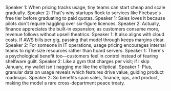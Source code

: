 Speaker 1: When pricing tracks usage, tiny teams can start cheap and scale gradually.
Speaker 2: That's why startups flock to services like Firebase's free tier before graduating to paid quotas.
Speaker 1: Sales loves it because pilots don't require haggling over six-figure licences.
Speaker 2: Actually, finance appreciates the built-in expansion; as customers consume more, revenue follows without upsell theatrics.
Speaker 1: It also aligns with cloud costs. If AWS bills per gig, passing that model through keeps margins clear.
Speaker 2: For someone in IT operations, usage pricing encourages internal teams to right-size resources rather than hoard servers.
Speaker 1: There's a psychological benefit too—customers feel in control instead of fearing shelfware guilt.
Speaker 2: Like a gym that charges per visit; if I skip January, my wallet isn't nagging me like the elliptical.
Speaker 1: Plus, granular data on usage reveals which features drive value, guiding product roadmaps.
Speaker 2: So benefits span sales, finance, ops, and product, making the model a rare cross-department peace treaty.
